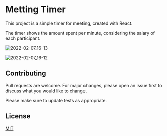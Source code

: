 # Metting Timer

This project is a simple timer for meeting, created with React.

The timer shows the amount spent per minute, considering the salary of each participant.

![2022-02-07_16-13](https://user-images.githubusercontent.com/7452278/152856163-c2e76975-79ae-4fb8-8ffb-3090687e67bf.png)


![2022-02-07_16-12](https://user-images.githubusercontent.com/7452278/152856173-7e881c0d-3820-4139-975e-cddf18841230.png)

## Contributing
Pull requests are welcome. For major changes, please open an issue first to discuss what you would like to change.

Please make sure to update tests as appropriate.

## License
[MIT](https://choosealicense.com/licenses/mit/)

